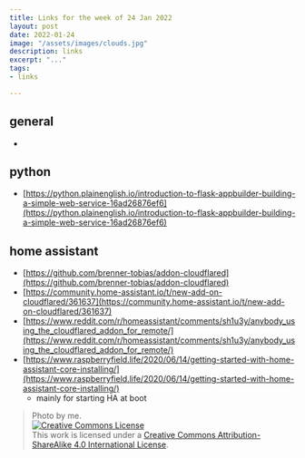 ```yaml
---
title: Links for the week of 24 Jan 2022
layout: post
date: 2022-01-24
image: "/assets/images/clouds.jpg"
description: links
excerpt: "..."
tags:
- links

---
```


## general 

* 

## python

* [https://python.plainenglish.io/introduction-to-flask-appbuilder-building-a-simple-web-service-16ad26876ef6](https://python.plainenglish.io/introduction-to-flask-appbuilder-building-a-simple-web-service-16ad26876ef6)

## home assistant
* [https://github.com/brenner-tobias/addon-cloudflared](https://github.com/brenner-tobias/addon-cloudflared)
* [https://community.home-assistant.io/t/new-add-on-cloudflared/361637](https://community.home-assistant.io/t/new-add-on-cloudflared/361637)
* [https://www.reddit.com/r/homeassistant/comments/sh1u3y/anybody_using_the_cloudflared_addon_for_remote/](https://www.reddit.com/r/homeassistant/comments/sh1u3y/anybody_using_the_cloudflared_addon_for_remote/)
* [https://www.raspberryfield.life/2020/06/14/getting-started-with-home-assistant-core-installing/](https://www.raspberryfield.life/2020/06/14/getting-started-with-home-assistant-core-installing/)
  * mainly for starting HA at boot

> Photo by me. <br /><a rel="license" href="http://creativecommons.org/licenses/by-sa/4.0/"><img alt="Creative Commons License" style="border-width:0" src="https://i.creativecommons.org/l/by-sa/4.0/88x31.png" /></a><br />This work is licensed under a <a rel="license" href="http://creativecommons.org/licenses/by-sa/4.0/">Creative Commons Attribution-ShareAlike 4.0 International License</a>.